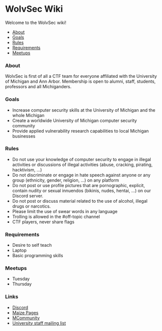 # WolvSec Wiki
Welcome to the WolvSec wiki! 

* [About](#about)
* [Goals](#goals)
* [Rules](#rules)
* [Requirements](#req)
* [Meetups](#meetup)

<h3 id="about">About</h3>
WolvSec is first of all a CTF team for everyone affiliated with the University of Michigan and Ann Arbor. Membership is open to  alumni, staff, students, professors and all Michiganders.

<h3 id="goals">Goals</h3>

* Increase computer security skills at the University of Michigan and the whole Michigan
* Create a worldwide University of Michigan computer security community
* Provide applied vulnerability research capabilities to local Michigan businesses

<h3 id="rules">Rules</h3>

* Do not use your knowledge of computer security to engage in illegal activities or discussions of illegal activities (abuse, cracking, pirating, hacktivism, ...)
* Do not discriminate or engage in hate speech against anyone or any group (ethnicity, gender, religion, ...) on any platform
* Do not post or use profile pictures that are pornographic, explicit, contain nudity or sexual innuendos (bikinis, nudes, hentai, ...) on our Discord server.
* Do not post or discuss material related to the use of alcohol, illegal drugs or narcotics.
* Please limit the use of swear words in any language
* Trolling is allowed in the #off-topic channel
* CTF players, never share flags

<h3 id="req">Requirements</h3>

* Desire to self teach
* Laptop
* Basic programming skills

<h3 id="meetup">Meetups</h3>

* Tuesday
* Thursday

<h3 id="links">Links</h3>

* [Discord](https://discord.gg/KJjjzSr)
* [Maize Pages](https://maizepages.umich.edu/organization/wolverinesec)
* [MCommunity](https://mcommunity.umich.edu/#group:w01verines)
* [University staff mailing list](https://mcommunity.umich.edu/#group:IA-MM-CTF)
